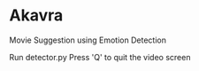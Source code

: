 # Akavra
Movie Suggestion using Emotion Detection  

Run detector.py
Press 'Q' to quit the video screen
